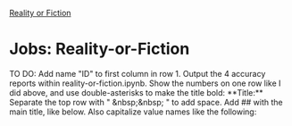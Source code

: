 [Reality or Fiction](../../models/reality-or-fiction/)

# Jobs: Reality-or-Fiction

TO DO:
Add name "ID" to first column in row 1.
Output the 4 accuracy reports within reality-or-fiction.ipynb.
Show the numbers on one row like I did above, 
and use double-asterisks to make the title bold: \*\*Title:\*\* 
Separate the top row with " &amp;nbsp;&amp;nbsp; " to add space.
Add ## with the main title, like below.
Also capitalize value names like the following: